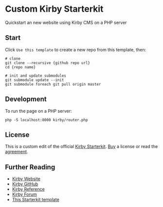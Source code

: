 # Custom Kirby Starterkit

Quickstart an new website using Kirby CMS on a PHP server

## Start

Click `Use this template` to create a new repo from this template, then:
```
# clone
git clone --recursive {github repo url}
cd {repo name}

# init and update submodules
git submodule update --init
git submodule foreach git pull origin master
```

## Development

To run the page on a PHP server:
```
php -S localhost:8000 kirby/router.php
```

## License

This is a custom edit of the official [Kirby Starterkit](https://github.com/getkirby/starterkit). [Buy](https://getkirby.com/buy) a license or read the [agreement](https://getkirby.com/license).

## Further Reading

- [Kirby Website](https://getkirby.com)
- [Kirby GitHub](https://github.com/getkirby)
- [Kirby Reference](http://getkirby.com/docs/reference)
- [Kirby Forum](https://forum.getkirby.com)
- [This Starterkit template](https://github.com/moritzebeling/kirby-starterkit)
